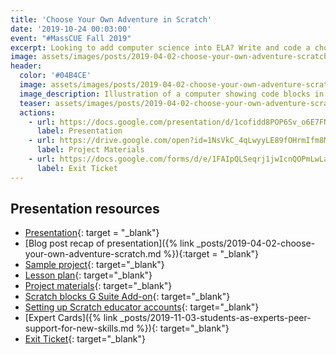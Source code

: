 ```yaml
---
title: 'Choose Your Own Adventure in Scratch'
date: '2019-10-24 00:03:00'
event: "#MassCUE Fall 2019"
excerpt: Looking to add computer science into ELA? Write and code a choose your own adventure story in Scratch!
image: assets/images/posts/2019-04-02-choose-your-own-adventure-scratch/teaser.png
header:
  color: '#04B4CE'
  image: assets/images/posts/2019-04-02-choose-your-own-adventure-scratch/teaser.png
  image_description: Illustration of a computer showing code blocks in the style of the Scratch programming language next to an arrow that splits into two different heads.
  teaser: assets/images/posts/2019-04-02-choose-your-own-adventure-scratch/teaser.png
  actions:
    - url: https://docs.google.com/presentation/d/1cofidd8POP6Sv_o6E7FNMffQmYmwbH8gRNJK4VUkSyE/edit
      label: Presentation
    - url: https://drive.google.com/open?id=1NsVkC_4qLwyyLE89fOHrmIfm8MwNqGUL
      label: Project Materials
    - url: https://docs.google.com/forms/d/e/1FAIpQLSeqrj1jwIcnQOPmLwLaTZS4gpI1vlBgs4fx6nZZDxui3lRy6g/viewform
      label: Exit Ticket
---
```


## Presentation resources
- [Presentation](https://docs.google.com/presentation/d/1cofidd8POP6Sv_o6E7FNMffQmYmwbH8gRNJK4VUkSyE/edit){: target = "_blank"}
- [Blog post recap of presentation]({% link _posts/2019-04-02-choose-your-own-adventure-scratch.md %}){:target = "_blank"}
- [Sample project](https://scratch.mit.edu/projects/291705980/){: target="_blank"}
- [Lesson plan](https://docs.google.com/document/d/1gGxvSxGCMyCmNtGLbfoczH93X2BPpLrCwxigmKe8ep8/edit#){: target="_blank"}
- [Project materials](https://drive.google.com/drive/folders/1NsVkC_4qLwyyLE89fOHrmIfm8MwNqGUL){: target="_blank"}
- [Scratch blocks G Suite Add-on](https://gsuite.google.com/marketplace/app/scratch_blocks/669816099092){: target="_blank"}
- [Setting up Scratch educator accounts](http://localhost:4000/post/2019/08/05/setting-up-scratch-classes/){: target="_blank"}
- [Expert Cards]({% link _posts/2019-11-03-students-as-experts-peer-support-for-new-skills.md %}){: target="_blank"}
- [Exit Ticket](https://docs.google.com/forms/d/e/1FAIpQLSeqrj1jwIcnQOPmLwLaTZS4gpI1vlBgs4fx6nZZDxui3lRy6g/viewform){: target="_blank"}